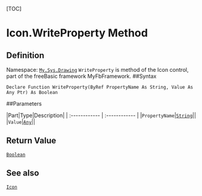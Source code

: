 [TOC]
# Icon.WriteProperty Method

## Definition
Namespace: [`My.Sys.Drawing`](My.Sys.Drawing.md)
`WriteProperty` is method of the Icon control, part of the freeBasic framework MyFbFramework.
##Syntax
```freeBasic
Declare Function WriteProperty(ByRef PropertyName As String, Value As Any Ptr) As Boolean
```

##Parameters

|Part|Type|Description|
| :------------ | :------------ |
|`PropertyName`|[`String`]("https://www.freebasic.net/wiki/KeyPgString")||
|`Value`|[`Any`]("https://www.freebasic.net/wiki/KeyPgAny")||

## Return Value
[`Boolean`]("https://www.freebasic.net/wiki/KeyPgBoolean")
## See also
[`Icon`](Icon.md)
